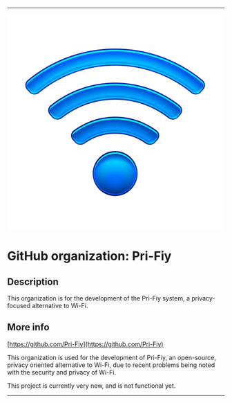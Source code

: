 
***

![wifi-internet.jpg failed to load. The file may be missing or corrupt. Check the file path for errors first.](/AdditionalInfo/1/Pri-Fiy/wifi-internet.jpg)

# GitHub organization: Pri-Fiy

## Description

This organization is for the development of the Pri-Fiy system, a privacy-focused alternative to Wi-Fi.

## More info

[https://github.com/Pri-Fiy](https://github.com/Pri-Fiy)

This organization is used for the development of Pri-Fiy, an open-source, privacy oriented alternative to Wi-Fi, due to recent problems being noted with the security and privacy of Wi-Fi.

This project is currently very new, and is not functional yet.

***
